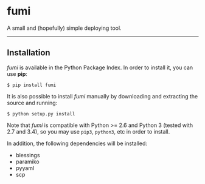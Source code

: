 # fumi

A small and (hopefully) simple deploying tool.

---

## Installation

*fumi* is available in the Python Package Index. In order to install it, you can use **pip**:

    $ pip install fumi

It is also possible to install *fumi* manually by downloading and extracting the source and running:

    $ python setup.py install

Note that *fumi* is compatible with Python >= 2.6 and Python 3 (tested with 2.7 and 3.4), so you may use `pip3`, `python3`, etc in order to install.

In addition, the following dependencies will be installed:

- blessings
- paramiko
- pyyaml
- scp
